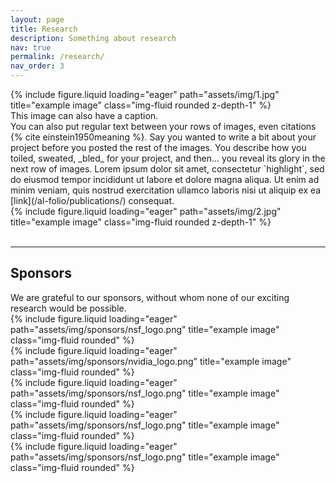 ```yaml
---
layout: page
title: Research
description: Something about research
nav: true
permalink: /research/
nav_order: 3
---
```


<div class="row">
    <div class="col-sm mt-3 mt-md-0">
        {% include figure.liquid loading="eager" path="assets/img/1.jpg" title="example image" class="img-fluid rounded z-depth-1" %}
    </div>
</div>
<div class="caption">
    This image can also have a caption.
</div>
You can also put regular text between your rows of images, even citations {% cite einstein1950meaning %}.
Say you wanted to write a bit about your project before you posted the rest of the images.
You describe how you toiled, sweated, _bled_ for your project, and then... you reveal its glory in the next row of images. Lorem ipsum dolor sit amet, consectetur `highlight`, sed do eiusmod tempor incididunt ut labore et dolore magna aliqua. Ut enim ad minim veniam, quis nostrud exercitation ullamco laboris nisi ut aliquip ex ea [link](/al-folio/publications/) consequat. 
<div class="row">
    <div class="col-sm mt-3 mt-md-0">
        {% include figure.liquid loading="eager" path="assets/img/2.jpg" title="example image" class="img-fluid rounded z-depth-1" %}
    </div>
</div>
<br />
<hr />
<h2 id="Sponsors">Sponsors</h2>
We are grateful to our sponsors, without whom none of our exciting research would be possible.

<div class="row">
    <div class="col-sm mt-2 mt-md-0">
        {% include figure.liquid loading="eager" path="assets/img/sponsors/nsf_logo.png" title="example image" class="img-fluid rounded" %}
    </div>
    <div class="col-sm mt-2 mt-md-0">
        {% include figure.liquid loading="eager" path="assets/img/sponsors/nvidia_logo.png" title="example image" class="img-fluid rounded" %}
    </div>
    <div class="col-sm mt-2 mt-md-0">
        {% include figure.liquid loading="eager" path="assets/img/sponsors/nsf_logo.png" title="example image" class="img-fluid rounded" %}
    </div>
    <div class="col-sm mt-2 mt-md-0">
        {% include figure.liquid loading="eager" path="assets/img/sponsors/nsf_logo.png" title="example image" class="img-fluid rounded" %}
    </div>
    <div class="col-sm mt-2 mt-md-0">
        {% include figure.liquid loading="eager" path="assets/img/sponsors/nsf_logo.png" title="example image" class="img-fluid rounded" %}
    </div>
</div>
<br />
